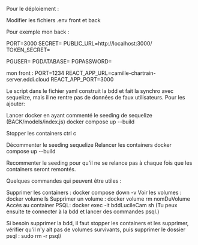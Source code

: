 Pour le déploiement :

Modifier les fichiers .env front et back

Pour exemple mon back : 

PORT=3000
SECRET=
PUBLIC_URL=http://localhost:3000/
TOKEN_SECRET=

PGUSER=
PGDATABASE=
PGPASSWORD=

mon front :
PORT=1234
REACT_APP_URL=camille-chartrain-server.eddi.cloud
REACT_APP_PORT=3000


Le script dans le fichier yaml construit la bdd et fait la synchro avec sequelize, mais il ne rentre pas de données de faux utilisateurs. Pour les ajouter:

Lancer docker en ayant commenté le seeding de sequelize (BACK/models/index.js)
docker compose up --build

Stopper les containers
ctrl c

Décommenter le seeding sequelize
Relancer les containers
docker compose up --build 

Recommenter le seeding pour qu'il ne se relance pas à chaque fois que les containers seront remontés.



Quelques commandes qui peuvent être utiles :

Supprimer les containers : docker compose down -v
Voir les volumes : docker volume ls
Supprimer un volume : docker volume rm nomDuVolume
Accès au container PSQL: docker exec -it bddLucileCam  sh
(Tu peux ensuite te connecter à la bdd et lancer des commandes psql.)

Si besoin supprimer la bdd, il faut stopper les containers et les supprimer, vérifier qu'il n'y ait pas de  volumes survivants, puis supprimer le dossier psql : sudo rm -r psql/